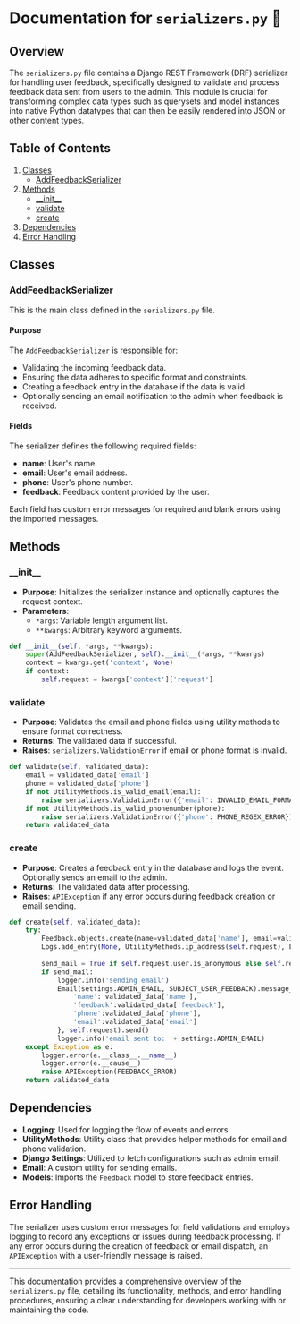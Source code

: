 # Documentation for `serializers.py` 📄

## Overview
The `serializers.py` file contains a Django REST Framework (DRF) serializer for handling user feedback, specifically designed to validate and process feedback data sent from users to the admin. This module is crucial for transforming complex data types such as querysets and model instances into native Python datatypes that can then be easily rendered into JSON or other content types.

## Table of Contents
1. [Classes](#classes)
   - [AddFeedbackSerializer](#addfeedbackserializer)
2. [Methods](#methods)
   - [\_\_init\_\_](#__init__)
   - [validate](#validate)
   - [create](#create)
3. [Dependencies](#dependencies)
4. [Error Handling](#error-handling)

## Classes

### AddFeedbackSerializer
This is the main class defined in the `serializers.py` file.

#### Purpose
The `AddFeedbackSerializer` is responsible for:
- Validating the incoming feedback data.
- Ensuring the data adheres to specific format and constraints.
- Creating a feedback entry in the database if the data is valid.
- Optionally sending an email notification to the admin when feedback is received.

#### Fields
The serializer defines the following required fields:
- **name**: User's name.
- **email**: User's email address.
- **phone**: User's phone number.
- **feedback**: Feedback content provided by the user.

Each field has custom error messages for required and blank errors using the imported messages.

## Methods

### \_\_init\_\_

- **Purpose**: Initializes the serializer instance and optionally captures the request context.
- **Parameters**:
  - `*args`: Variable length argument list.
  - `**kwargs`: Arbitrary keyword arguments.

```python
def __init__(self, *args, **kwargs):
    super(AddFeedbackSerializer, self).__init__(*args, **kwargs)
    context = kwargs.get('context', None)
    if context:
        self.request = kwargs['context']['request']
```

### validate

- **Purpose**: Validates the email and phone fields using utility methods to ensure format correctness.
- **Returns**: The validated data if successful.
- **Raises**: `serializers.ValidationError` if email or phone format is invalid.

```python
def validate(self, validated_data):
    email = validated_data['email']
    phone = validated_data['phone']
    if not UtilityMethods.is_valid_email(email):
        raise serializers.ValidationError({'email': INVALID_EMAIL_FORMAT})
    if not UtilityMethods.is_valid_phonenumber(phone):
        raise serializers.ValidationError({'phone': PHONE_REGEX_ERROR})
    return validated_data
```

### create

- **Purpose**: Creates a feedback entry in the database and logs the event. Optionally sends an email to the admin.
- **Returns**: The validated data after processing.
- **Raises**: `APIException` if any error occurs during feedback creation or email sending.

```python
def create(self, validated_data):
    try:
        Feedback.objects.create(name=validated_data['name'], email=validated_data['email'], phone=validated_data['phone'], feedback=validated_data['feedback'])
        Logs.add_entry(None, UtilityMethods.ip_address(self.request), Logs.EventLog.ADDFEEDBACK, f"{validated_data['email']} send feedback to ryvals", extras={'name':validated_data['name'],"email":validated_data['email'], "type":"feedback"})
        
        send_mail = True if self.request.user.is_anonymous else self.request.user.profile.noti_email
        if send_mail:
            logger.info('sending email')
            Email(settings.ADMIN_EMAIL, SUBJECT_USER_FEEDBACK).message_from_template('emails/feedback_email.html', {
                'name': validated_data['name'],
                'feedback':validated_data['feedback'],
                'phone':validated_data['phone'],
                'email':validated_data['email']
            }, self.request).send()
            logger.info('email sent to: '+ settings.ADMIN_EMAIL)
    except Exception as e:
        logger.error(e.__class__.__name__)
        logger.error(e.__cause__)
        raise APIException(FEEDBACK_ERROR)
    return validated_data
```

## Dependencies

- **Logging**: Used for logging the flow of events and errors.
- **UtilityMethods**: Utility class that provides helper methods for email and phone validation.
- **Django Settings**: Utilized to fetch configurations such as admin email.
- **Email**: A custom utility for sending emails.
- **Models**: Imports the `Feedback` model to store feedback entries.

## Error Handling

The serializer uses custom error messages for field validations and employs logging to record any exceptions or issues during feedback processing. If any error occurs during the creation of feedback or email dispatch, an `APIException` with a user-friendly message is raised.

---

This documentation provides a comprehensive overview of the `serializers.py` file, detailing its functionality, methods, and error handling procedures, ensuring a clear understanding for developers working with or maintaining the code.